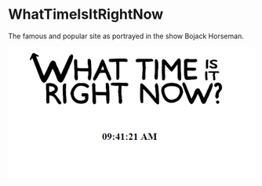 # WhatTimeIsItRightNow
The famous and popular site as portrayed in the show Bojack Horseman.

![alt text](images/landing.PNG)
